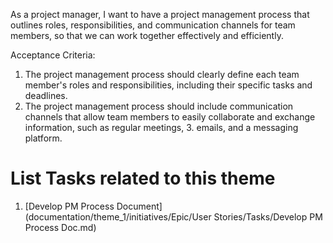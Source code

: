 As a project manager, I want to have a project management process that outlines roles, responsibilities, and communication channels for team members, so that we can work together effectively and efficiently.

Acceptance Criteria:
1. The project management process should clearly define each team member's roles and responsibilities, including their specific tasks and deadlines.
2. The project management process should include communication channels that allow team members to easily collaborate and exchange information, such as regular meetings, 3. emails, and a messaging platform.

# List Tasks related to this theme
1. [Develop PM Process Document](documentation/theme_1/initiatives/Epic/User Stories/Tasks/Develop PM Process Doc.md)
